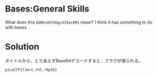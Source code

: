# Bases:General Skills

What does this `bDNhcm5fdGgzX3IwcDM1` mean? I think it has something to do with bases.

# Solution

タイトルから、とりあえずBase64デコードすると、フラグが得られる。

`picoCTF{l3arn_th3_r0p35}`
